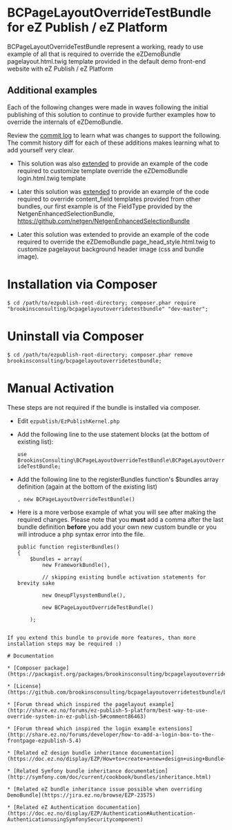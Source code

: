 # BCPageLayoutOverrideTestBundle for eZ Publish / eZ Platform

BCPageLayoutOverrideTestBundle represent a working, ready to use example of all that is required to override the eZDemoBundle pagelayout.html.twig template provided in the default demo front-end website with eZ Publish / eZ Platform

## Additional examples

Each of the following changes were made in waves following the initial publishing of this solution to continue to provide further examples how to override the internals of eZDemoBundle.

Review the [commit log](https://github.com/brookinsconsulting/BCPageLayoutOverrideTestBundle/commits/master) to learn what was changes to support the following. The commit history diff for each of these additions makes learning what to add yourself very clear.

* This solution was also [extended](https://github.com/brookinsconsulting/BCPageLayoutOverrideTestBundle/commit/c8c0324554c815a55ddbc398eed43fb092ea6f9c) to provide an example of the code required to customize template override the eZDemoBundle login.html.twig template

* Later this solution was [extended](https://github.com/brookinsconsulting/BCPageLayoutOverrideTestBundle/commit/e48f57387a3b88c5869300d64e9ff3702eb37a67) to provide an example of the code required to override content_field templates provided from other bundles, our first example is of the FieldType provided by the NetgenEnhancedSelectionBundle, https://github.com/netgen/NetgenEnhancedSelectionBundle

* Later this solution was extended to provide an example of the code required to override the eZDemoBundle page_head_style.html.twig to customize pagelayout background header image (css and bundle image).

# Installation via Composer

    $ cd /path/to/ezpublish-root-directory; composer.phar require "brookinsconsulting/bcpagelayoutoverridetestbundle" "dev-master";

# Uninstall via Composer

    $ cd /path/to/ezpublish-root-directory; composer.phar remove brookinsconsulting/bcpagelayoutoverridetestbundle;

# Manual Activation

These steps are not required if the bundle is installed via composer.

* Edit `ezpublish/EzPublishKernel.php`

* Add the following line to the use statement blocks (at the bottom of existing list):

    `use BrookinsConsulting\BCPageLayoutOverrideTestBundle\BCPageLayoutOverrideTestBundle;`

* Add the following line to the registerBundles function's $bundles array definition (again at the bottom of the existing list)

    `, new BCPageLayoutOverrideTestBundle()`

* Here is a more verbose example of what you will see after making the required changes. Please note that you **must** add a comma after the last bundle definition **before** you add your own new custom bundle or you will introduce a php syntax error into the file.

    ```
    public function registerBundles()
    {
        $bundles = array(
            new FrameworkBundle(),

            // skipping existing bundle activation statements for brevity sake

            new OneupFlysystemBundle(),

            new BCPageLayoutOverrideTestBundle()

        );
```

If you extend this bundle to provide more features, than more installation steps may be required :)

# Documentation

* [Composer package](https://packagist.org/packages/brookinsconsulting/bcpagelayoutoverridetestbundle)

* [License](https://github.com/brookinsconsulting/bcpagelayoutoverridetestbundle/blob/master/LICENSE)

* [Forum thread which inspired the pagelayout example](http://share.ez.no/forums/ez-publish-5-platform/best-way-to-use-override-system-in-ez-publish-5#comment86463)

* [Forum thread which inspired the login example extensions](http://share.ez.no/forums/developer/how-to-add-a-login-box-to-the-frontpage-ezpublish-5.4)

* [Related eZ design bundle inheritance documentation](https://doc.ez.no/display/EZP/How+to+create+a+new+design+using+Bundle+Inheritance)

* [Related Symfony bundle inheritance documentation](http://symfony.com/doc/current/cookbook/bundles/inheritance.html)

* [Related eZ bundle inheritance issue possible when overriding DemoBundle](https://jira.ez.no/browse/EZP-23575)

* [Related eZ Authentication documentation](https://doc.ez.no/display/EZP/Authentication#Authentication-AuthenticationusingSymfonySecuritycomponent)